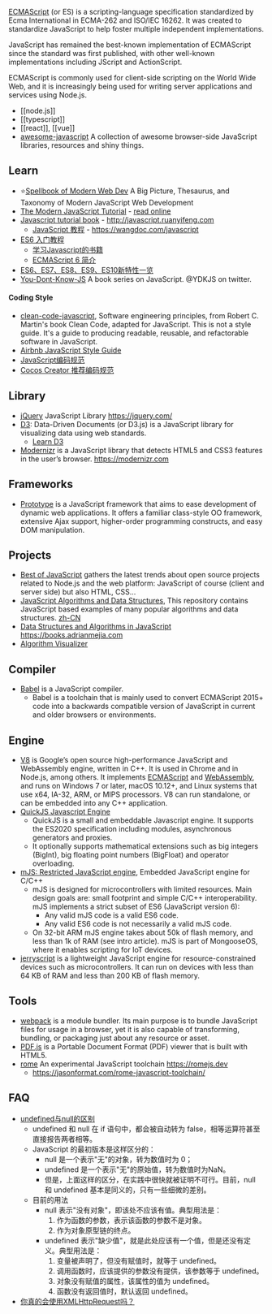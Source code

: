 [ECMAScript](https://en.wikipedia.org/wiki/ECMAScript) (or ES) is a scripting-language specification standardized by Ecma International in ECMA-262 and ISO/IEC 16262. It was created to standardize JavaScript to help foster multiple independent implementations.

JavaScript has remained the best-known implementation of ECMAScript since the standard was first published, with other well-known implementations including JScript and ActionScript.

ECMAScript is commonly used for client-side scripting on the World Wide Web, and it is increasingly being used for writing server applications and services using Node.js.


- [[node.js]]
- [[typescript]]
- [[react]], [[vue]]
- [awesome-javascript](https://github.com/sorrycc/awesome-javascript) A collection of awesome browser-side JavaScript libraries, resources and shiny things.


## Learn
- :star:[Spellbook of Modern Web Dev](https://github.com/dexteryy/spellbook-of-modern-webdev) A Big Picture, Thesaurus, and Taxonomy of Modern JavaScript Web Development
- [The Modern JavaScript Tutorial](https://github.com/javascript-tutorial) - [read online](https://javascript.info/)
- [Javascript tutorial book](https://github.com/ruanyf/jstutorial) - http://javascript.ruanyifeng.com
  - [JavaScript 教程](https://github.com/wangdoc/javascript-tutorial) - https://wangdoc.com/javascript
- [ES6 入门教程](http://es6.ruanyifeng.com/)
  - [学习Javascript的书籍](http://www.ruanyifeng.com/blog/2008/01/javascript_book_recommendation.html)
  - [ECMAScript 6 简介](http://es6.ruanyifeng.com/#docs/intro)
- [ES6、ES7、ES8、ES9、ES10新特性一览](https://juejin.im/post/5ca2e1935188254416288eb2)
- [You-Dont-Know-JS](https://github.com/getify/You-Dont-Know-JS) A book series on JavaScript. @YDKJS on twitter.

#### Coding Style
- [clean-code-javascript](https://github.com/ryanmcdermott/clean-code-javascript), Software engineering principles, from Robert C. Martin's book Clean Code, adapted for JavaScript. This is not a style guide. It's a guide to producing readable, reusable, and refactorable software in JavaScript.
- [Airbnb JavaScript Style Guide](https://github.com/airbnb/javascript)
- [JavaScript编码规范](https://github.com/fex-team/styleguide/blob/master/javascript.md)
- [Cocos Creator 推荐编码规范](https://docs.cocos.com/creator/manual/zh/scripting/reference/coding-standards.html)



## Library
- [jQuery](https://github.com/jquery/jquery) JavaScript Library https://jquery.com/
- [D3](https://github.com/d3/d3): Data-Driven Documents (or D3.js) is a JavaScript library for visualizing data using web standards. 
  - [Learn D3](https://observablehq.com/@d3/learn-d3)
- [Modernizr](https://github.com/modernizr/modernizr) is a JavaScript library that detects HTML5 and CSS3 features in the user’s browser. https://modernizr.com



## Frameworks
- [Prototype](https://github.com/prototypejs/prototype) is a JavaScript framework that aims to ease development of dynamic web applications. It offers a familiar class-style OO framework, extensive Ajax support, higher-order programming constructs, and easy DOM manipulation.



## Projects
- [Best of JavaScript](https://github.com/bestofjs/bestofjs-webui) gathers the latest trends about open source projects related to Node.js and the web platform: JavaScript of course (client and server side) but also HTML, CSS...
- [JavaScript Algorithms and Data Structures](https://github.com/trekhleb/javascript-algorithms), This repository contains JavaScript based examples of many popular algorithms and data structures. [zh-CN](https://github.com/trekhleb/javascript-algorithms/blob/master/README.zh-CN.md)
- [Data Structures and Algorithms in JavaScript](https://github.com/amejiarosario/dsa.js-data-structures-algorithms-javascript) https://books.adrianmejia.com
- [Algorithm Visualizer](https://github.com/algorithm-visualizer/algorithm-visualizer)



## Compiler
- [Babel](https://babeljs.io/) is a JavaScript compiler.
  - Babel is a toolchain that is mainly used to convert ECMAScript 2015+ code into a backwards compatible version of JavaScript in current and older browsers or environments. 



## Engine
- [V8](https://v8.dev/) is Google’s open source high-performance JavaScript and WebAssembly engine, written in C++. It is used in Chrome and in Node.js, among others. It implements [ECMAScript](https://tc39.es/ecma262/) and [WebAssembly](https://webassembly.github.io/spec/core/), and runs on Windows 7 or later, macOS 10.12+, and Linux systems that use x64, IA-32, ARM, or MIPS processors. V8 can run standalone, or can be embedded into any C++ application.
- [QuickJS Javascript Engine](https://bellard.org/quickjs/)
  - QuickJS is a small and embeddable Javascript engine. It supports the ES2020 specification including modules, asynchronous generators and proxies.
  - It optionally supports mathematical extensions such as big integers (BigInt), big floating point numbers (BigFloat) and operator overloading.
- [mJS: Restricted JavaScript engine](https://github.com/cesanta/mjs), Embedded JavaScript engine for C/C++
  - mJS is designed for microcontrollers with limited resources. Main design goals are: small footprint and simple C/C++ interoperability. mJS implements a strict subset of ES6 (JavaScript version 6):
    - Any valid mJS code is a valid ES6 code.
    - Any valid ES6 code is not necessarily a valid mJS code.
  - On 32-bit ARM mJS engine takes about 50k of flash memory, and less than 1k of RAM (see intro article). mJS is part of MongooseOS, where it enables scripting for IoT devices.
- [jerryscript](https://github.com/jerryscript-project/jerryscript) is a lightweight JavaScript engine for resource-constrained devices such as microcontrollers. It can run on devices with less than 64 KB of RAM and less than 200 KB of flash memory.



## Tools
- [webpack](https://github.com/webpack/webpack) is a module bundler. Its main purpose is to bundle JavaScript files for usage in a browser, yet it is also capable of transforming, bundling, or packaging just about any resource or asset.
- [PDF.js](https://github.com/mozilla/pdf.js) is a Portable Document Format (PDF) viewer that is built with HTML5.
- [rome](https://github.com/facebookexperimental/rome) An experimental JavaScript toolchain https://romejs.dev
  - https://jasonformat.com/rome-javascript-toolchain/



## FAQ
- [undefined与null的区别](https://www.ruanyifeng.com/blog/2014/03/undefined-vs-null.html)
  - undefined 和 null 在 if 语句中，都会被自动转为 false，相等运算符甚至直接报告两者相等。
  - JavaScript 的最初版本是这样区分的：
    - null 是一个表示"无"的对象，转为数值时为 0；
    - undefined 是一个表示"无"的原始值，转为数值时为NaN。
    - 但是，上面这样的区分，在实践中很快就被证明不可行。目前，null 和 undefined 基本是同义的，只有一些细微的差别。
  - 目前的用法
    - null 表示"没有对象"，即该处不应该有值。典型用法是：
      1. 作为函数的参数，表示该函数的参数不是对象。
      2. 作为对象原型链的终点。
    - undefined 表示"缺少值"，就是此处应该有一个值，但是还没有定义。典型用法是：
      1. 变量被声明了，但没有赋值时，就等于 undefined。
      2. 调用函数时，应该提供的参数没有提供，该参数等于 undefined。
      3. 对象没有赋值的属性，该属性的值为 undefined。
      4. 函数没有返回值时，默认返回 undefined。
- [你真的会使用XMLHttpRequest吗？](https://segmentfault.com/a/1190000004322487)
